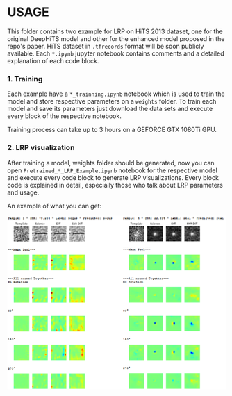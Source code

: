 # USAGE

This folder contains two example for LRP on HiTS 2013 dataset, one for the original DeepHiTS model and other for the enhanced model proposed in the repo's paper. HiTS dataset in `.tfrecords` format will be soon publicly available. Each `*.ipynb` jupyter notebook contains comments and a detailed explanation of each code block.

### 1. Training

Each example have a `*_trainning.ipynb` notebook which is used to train the model and store respective parameters on a `weights` folder. To train each model and save its parameters just download the data sets and execute every block of the respective notebook.

Training process can take up to 3 hours on a GEFORCE GTX 1080Ti GPU.

### 2. LRP visualization

After training a model, weights folder should be generated, now you can open `Pretrained_*_LRP_Example.ipynb` notebook for the respective model and execute every code block to generate LRP visualizations. Every block code is explained in detail, especially those who talk about LRP parameters and usage. 

An example of what you can get:

![alt text](https://github.com/ReyesDeJong/LRPpaper/blob/master/doc/images/SNtwo.png)
